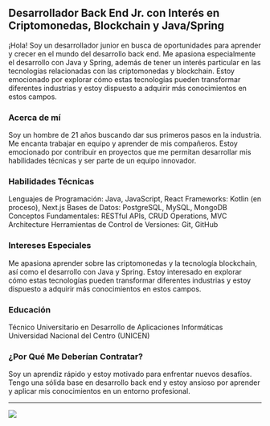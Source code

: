 ## Desarrollador Back End Jr. con Interés en Criptomonedas, Blockchain y Java/Spring
¡Hola! Soy un desarrollador junior en busca de oportunidades para aprender y crecer en el mundo del desarrollo back end. Me apasiona especialmente el desarrollo con Java y Spring, además de tener un interés particular en las tecnologías relacionadas con las criptomonedas y blockchain. Estoy emocionado por explorar cómo estas tecnologías pueden transformar diferentes industrias y estoy dispuesto a adquirir más conocimientos en estos campos.

### Acerca de mí
Soy un hombre de 21 años buscando dar sus primeros pasos en la industria. Me encanta trabajar en equipo y aprender de mis compañeros. Estoy emocionado por contribuir en proyectos que me permitan desarrollar mis habilidades técnicas y ser parte de un equipo innovador.

### Habilidades Técnicas
Lenguajes de Programación: Java, JavaScript, React
Frameworks: Kotlin (en proceso), Next.js
Bases de Datos: PostgreSQL, MySQL, MongoDB
Conceptos Fundamentales: RESTful APIs, CRUD Operations, MVC Architecture
Herramientas de Control de Versiones: Git, GitHub

<!-- Proyectos Destacados
Sistema de Gestión de Usuarios (Python/Flask): Desarrollé un sistema de gestión de usuarios completo utilizando Flask y MySQL, permitiendo el registro, autenticación y gestión de perfiles de usuarios.
API REST para Aplicación de Tareas (Node.js/Express): Creé una API RESTful con Node.js y Express para una aplicación de gestión de tareas, permitiendo la creación, lectura, actualización y eliminación de tareas. -->

### Intereses Especiales
Me apasiona aprender sobre las criptomonedas y la tecnología blockchain, así como el desarrollo con Java y Spring. Estoy interesado en explorar cómo estas tecnologías pueden transformar diferentes industrias y estoy dispuesto a adquirir más conocimientos en estos campos.

### Educación
Técnico Universitario en Desarrollo de Aplicaciones Informáticas
Universidad Nacional del Centro (UNICEN)

<!-- Certificaciones
Certificado en Desarrollo Web Full Stack
Plataforma de Educación en Línea (Año de Obtención) -->

### ¿Por Qué Me Deberían Contratar?
Soy un aprendiz rápido y estoy motivado para enfrentar nuevos desafíos.
Tengo una sólida base en desarrollo back end y estoy ansioso por aprender y aplicar mis conocimientos en un entorno profesional.
<!-- Mi interés en las criptomonedas y blockchain me impulsa a buscar oportunidades que combinen mis habilidades técnicas con este emocionante campo tecnológico. -->

---
 
[<img src="https://img.shields.io/badge/LinkedIn-0077B5?style=for-the-badge&logo=linkedin&logoColor=white" /> ](https://www.linkedin.com/in/-kevin-vigil/)

<!--

Here are some ideas to get you started:

- 🔭 I’m currently working on ...
- 🌱 I’m currently learning ...
- 👯 I’m looking to collaborate on ...
- 🤔 I’m looking for help with ...
- 💬 Ask me about ...
- 📫 How to reach me: ...
- 😄 Pronouns: ...
- ⚡ Fun fact: ...
-->

